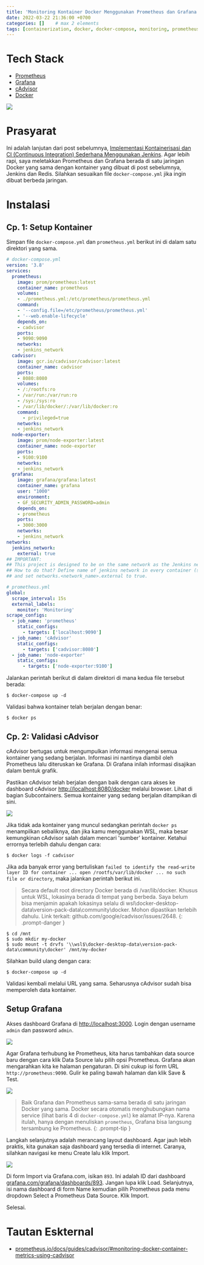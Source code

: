 ```yaml
---
title: 'Monitoring Kontainer Docker Menggunakan Prometheus dan Grafana'
date: 2022-03-22 21:36:00 +0700
categories: []    # max 2 elements
tags: [containerization, docker, docker-compose, monitoring, prometheus, grafana]     # should always be lowercase. min = 0, max = infinity
---
```


# Tech Stack

- [Prometheus](https://prometheus.io/docs/introduction/overview/)
- [Grafana](https://grafana.com/docs/grafana/latest/introduction/)
- [cAdvisor](https://github.com/google/cadvisor)
- [Docker](https://docs.docker.com/get-started/overview/)

![](../../assets/img/posts/grafana-prometheus-monitoring.gif)

# Prasyarat

Ini adalah lanjutan dari post sebelumnya, [Implementasi Kontainerisasi dan CI (Continuous Integration) Sederhana Menggunakan Jenkins](https://xcodephile.github.io/posts/implementasi-kontainerisasi-dan-ci-sederhana-menggunakan-jenkins-di-docker/). Agar lebih rapi, saya meletakkan Prometheus dan Grafana berada di satu jaringan Docker yang sama dengan kontainer yang dibuat di post sebelumnya, Jenkins dan Redis. Silahkan sesuaikan file `docker-compose.yml` jika ingin dibuat berbeda jaringan.

# Instalasi

## Cp. 1: Setup Kontainer

Simpan file `docker-compose.yml` dan `prometheus.yml` berikut ini di dalam satu direktori yang sama.

```yaml
# docker-compose.yml
version: '3.8'
services:
  prometheus:
    image: prom/prometheus:latest
    container_name: prometheus
    volumes:
    - ./prometheus.yml:/etc/prometheus/prometheus.yml
    command:
    - '--config.file=/etc/prometheus/prometheus.yml'
    - '--web.enable-lifecycle'
    depends_on:
    - cadvisor
    ports:
    - 9090:9090
    networks:
    - jenkins_network
  cadvisor:
    image: gcr.io/cadvisor/cadvisor:latest
    container_name: cadvisor
    ports:
    - 8080:8080
    volumes:
    - /:/rootfs:ro
    - /var/run:/var/run:ro
    - /sys:/sys:ro
    - /var/lib/docker/:/var/lib/docker:ro
    command:
      - privileged=true
    networks:
    - jenkins_network
  node-exporter:
    image: prom/node-exporter:latest
    container_name: node-exporter
    ports:
    - 9100:9100
    networks:
    - jenkins_network
  grafana:
    image: grafana/grafana:latest
    container_name: grafana
    user: "1000"
    environment:
    - GF_SECURITY_ADMIN_PASSWORD=admin
    depends_on:
    - prometheus
    ports:
    - 3000:3000
    networks:
    - jenkins_network
networks:
  jenkins_network:
    external: true
## IMPORTANT:
## This project is designed to be on the same network as the Jenkins network: 'jenkins_network'.
## How to do that? Define name of jenkins network in every container (services.<container_name>.networks)
## and set networks.<network_name>.external to true.
```

```yaml
# prometheus.yml
global:
  scrape_interval: 15s
  external_labels:
    monitor: 'Monitoring'
scrape_configs:
  - job_name: 'prometheus' 
    static_configs: 
      - targets: ['localhost:9090']
  - job_name: 'cAdvisor' 
    static_configs:
      - targets: ['cadvisor:8080']
  - job_name: 'node-exporter' 
    static_configs: 
      - targets: ['node-exporter:9100']
```

Jalankan perintah berikut di dalam direktori di mana kedua file tersebut berada:

```shell
$ docker-compose up -d
```

Validasi bahwa kontainer telah berjalan dengan benar:

```shell
$ docker ps
```

## Cp. 2: Validasi cAdvisor

cAdvisor bertugas untuk mengumpulkan informasi mengenai semua kontainer yang sedang berjalan. Informasi ini nantinya diambil oleh Prometheus lalu diteruskan ke Grafana. Di Grafana inilah informasi disajikan dalam bentuk grafik.

Pastikan cAdvisor telah berjalan dengan baik dengan cara akses ke dashboard cAdvisor [http://localhost:8080/docker](http://localhost:8080/docker) melalui browser. Lihat di bagian Subcontainers. Semua kontainer yang sedang berjalan ditampikan di sini.

![](../../assets/img/posts/cadvisor-1.png)

Jika tidak ada kontainer yang muncul sedangkan perintah `docker ps` menampilkan sebaliknya, dan jika kamu menggunakan WSL, maka besar kemungkinan cAdvisor salah dalam mencari 'sumber' kontainer. Ketahui errornya terlebih dahulu dengan cara:

```
$ docker logs -f cadvisor
```

Jika ada banyak error yang bertuliskan `failed to identify the read-write layer ID for container ... open /rootfs/var/lib/docker ... no such file or directory`, maka jalankan perintah berikut ini.

> Secara default root directory Docker berada di /var/lib/docker. Khusus untuk WSL, lokasinya berada di tempat yang berbeda. Saya belum bisa menjamin apakah lokasinya selalu di wsl\docker-desktop-data\version-pack-data\community\docker. Mohon dipastikan terlebih dahulu. Link terkait: github.com/google/cadvisor/issues/2648.
{: .prompt-danger }

```
$ cd /mnt
$ sudo mkdir my-docker
$ sudo mount -t drvfs '\\wsl$\docker-desktop-data\version-pack-data\community\docker' /mnt/my-docker
```

Silahkan build ulang dengan cara:

```shell
$ docker-compose up -d
```

Validasi kembali melalui URL yang sama. Seharusnya cAdvisor sudah bisa memperoleh data kontainer.

## Setup Grafana 

Akses dashboard Grafana di [http://localhost:3000](http://localhost:3000). Login dengan username `admin` dan password `admin`.

![](../../assets/img/posts/grafana-ui-1.png)

Agar Grafana terhubung ke Prometheus, kita harus tambahkan data source baru dengan cara klik Data Source lalu pilih opsi Prometheus. Grafana akan mengarahkan kita ke halaman pengaturan. Di sini cukup isi form URL `http://prometheus:9090`. Gulir ke paling bawah halaman dan klik Save & Test.

![](../../assets/img/posts/grafana-ui-1b.png)

> Baik Grafana dan Prometheus sama-sama berada di satu jaringan Docker yang sama. Docker secara otomatis menghubungkan nama service (lihat baris 4 di `docker-compose.yml`) ke alamat IP-nya. Karena itulah, hanya dengan menuliskan `prometheus`, Grafana bisa langsung tersambung ke Prometheus.
{: .prompt-tip }

Langkah selanjutnya adalah merancang layout dashboard. Agar jauh lebih praktis, kita gunakan saja dashboard yang tersedia di internet. Caranya, silahkan navigasi ke menu Create lalu klik Import.

![](../../assets/img/posts/grafana-ui-3.png)

Di form Import via Grafana.com, isikan `893`. Ini adalah ID dari dashboard [grafana.com/grafana/dashboards/893](https://grafana.com/grafana/dashboards/893). Jangan lupa klik Load. Selanjutnya, isi nama dashboard di form Name kemudian pilih Prometheus pada menu dropdown Select a Prometheus Data Source. Klik Import.

Selesai.

# Tautan Eskternal

- [prometheus.io/docs/guides/cadvisor/#monitoring-docker-container-metrics-using-cadvisor](https://prometheus.io/docs/guides/cadvisor/#monitoring-docker-container-metrics-using-cadvisor)